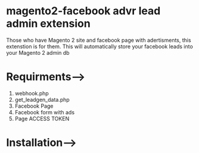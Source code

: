 # magento2-facebook advr lead admin extension

Those who have Magento 2 site and facebook page with adertisments, this extenstion is for them. This will automatically store your facebook leads into your Magento 2 admin db 

# Requirments-->
1. webhook.php
2. get_leadgen_data.php
3. Facebook Page
4. Facebook form with ads
5. Page ACCESS TOKEN

# Installation--> 
